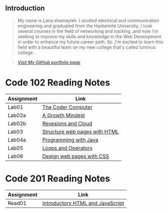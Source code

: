 ## Introduction 


>My name is Lana shamayleh. I studied electrical and communication engineering and graduated from the Hashemite University. I took several courses in the field of networking    and hacking ,and now i'm seeking to improve my skills and knowledge in the Web Development in order to enhance my future career path. So ,I’m excited to learn  this field  with a beautiful team on my new college that's called luminus college .

 >  *[Visit My GitHub portfolio page](https://github.com/LanaSShamayleh)* 



# Code 102 Reading Notes 

 **Assignment**| **Link** 
------------ | -------------
Lab01        | [The Coder Computer](Lab01-TheCoder-Computer.md)
 Lab02a         | [A Growth Mindest](Lab02a-Learning-Markdown.md)
  Lab02b     | [Revesions and Cloud](Lab02b-Revesionand-Cloud.md)
  Lab03    | [Structure web pages with HTML](Lab03-Structure-web.md)
Lab04a    | [Programming with Java](Lab04a-Programming-Java.md)
Lab05    | [Loops and Operators](Lab05-Loops-Operators.md)
Lab06   | [Design web pages with CSS](Lab06-Design-web-pages-with-CSS.md)



# Code 201 Reading Notes 

 **Assignment**| **Link** 
------------ | -------------
     Read01  | [Introductory HTML and JavaScript](Introductory-HTML-JavaScript.md)

